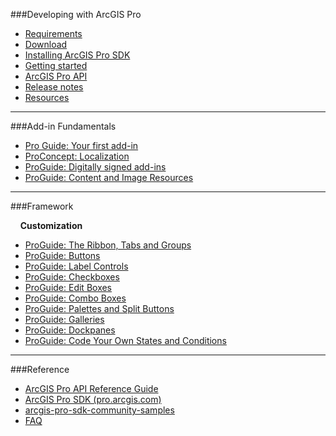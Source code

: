 ###Developing with ArcGIS Pro

* [Requirements](Home#requirements)
* [Download](Home#download)
* [Installing ArcGIS Pro SDK](Home#installing-arcgis-pro-sdk)
* [Getting started](Home#getting-started) 
* [ArcGIS Pro API](Home#arcgis-pro-api)
* [Release notes](#release-notes)
* [Resources](Home#resources)

--------------------------

###Add-in Fundamentals 

 * [Pro Guide: Your first add-in](ProGuide-Build-Your-First-Add-in)
 * [ProConcept: Localization](ProConcept-Localization)
 * [ProGuide: Digitally signed add-ins](ProGuide-Digitally-signed-add-ins)
 * [ProGuide: Content and Image Resources](ProGuide-content-and-image-resources)

--------------------------

###Framework

&nbsp;&nbsp;&nbsp;&nbsp;**Customization**

* [ProGuide: The Ribbon, Tabs and Groups](ProGuide-Ribbon,-Tabs-and-Groups)
* [ProGuide: Buttons](ProGuide-Buttons)
* [ProGuide: Label Controls](ProGuide-Label-Controls)
* [ProGuide: Checkboxes](ProGuide-Checkboxes)
* [ProGuide: Edit Boxes](ProGuide-Edit-Boxes)
* [ProGuide: Combo Boxes](ProGuide-Combo-boxes)
* [ProGuide: Palettes and Split Buttons](ProGuide-Palettes-and-Split-Buttons)
* [ProGuide: Galleries](ProGuide-Galleries)
* [ProGuide: Dockpanes](ProGuide-Dockpanes)
* [ProGuide: Code Your Own States and Conditions](ProGuide-Code-Your-Own-States-and-Conditions)

--------------------------

###Reference

* <a href="http://pro.arcgis.com/en/pro-app/beta/sdk/api-reference/" target="_blank">ArcGIS Pro API Reference Guide</a>
* <a href="http://pro.arcgis.com/en/pro-app/beta/sdk/" target="_blank">ArcGIS Pro SDK (pro.arcgis.com)</a>
* <a href="http://github.com/Esri/arcgis-pro-sdk-community-samples" target="_blank">arcgis-pro-sdk-community-samples</a>
* [FAQ](FAQ)

